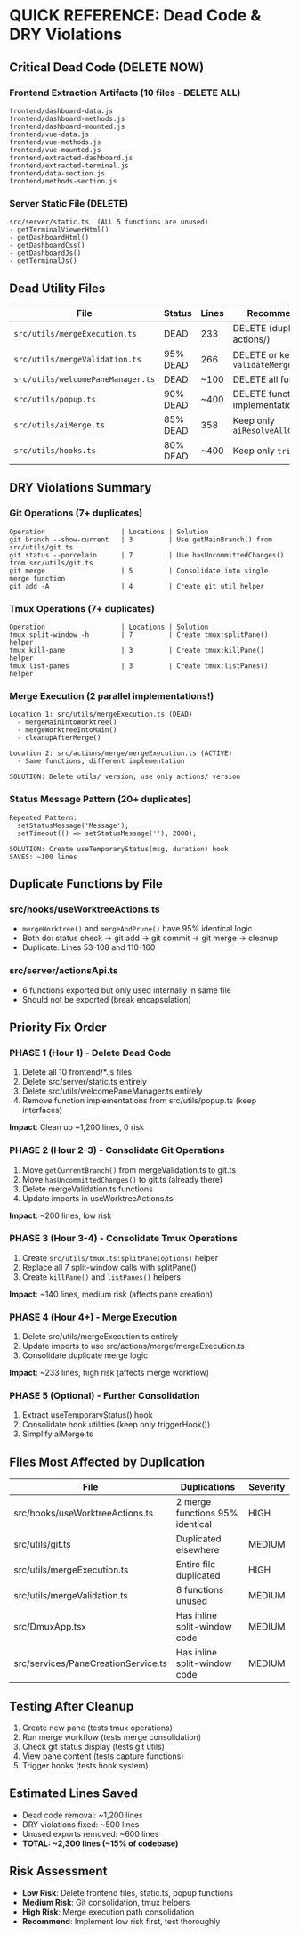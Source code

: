 # QUICK REFERENCE: Dead Code & DRY Violations

## Critical Dead Code (DELETE NOW)

### Frontend Extraction Artifacts (10 files - DELETE ALL)
```
frontend/dashboard-data.js
frontend/dashboard-methods.js  
frontend/dashboard-mounted.js
frontend/vue-data.js
frontend/vue-methods.js
frontend/vue-mounted.js
frontend/extracted-dashboard.js
frontend/extracted-terminal.js
frontend/data-section.js
frontend/methods-section.js
```

### Server Static File (DELETE)
```
src/server/static.ts  (ALL 5 functions are unused)
- getTerminalViewerHtml()
- getDashboardHtml()
- getDashboardCss()
- getDashboardJs()
- getTerminalJs()
```

## Dead Utility Files

| File | Status | Lines | Recommendation |
|------|--------|-------|-----------------|
| `src/utils/mergeExecution.ts` | DEAD | 233 | DELETE (duplicated in actions/) |
| `src/utils/mergeValidation.ts` | 95% DEAD | 266 | DELETE or keep only `validateMerge()` |
| `src/utils/welcomePaneManager.ts` | DEAD | ~100 | DELETE all functions |
| `src/utils/popup.ts` | 90% DEAD | ~400 | DELETE function implementations |
| `src/utils/aiMerge.ts` | 85% DEAD | 358 | Keep only `aiResolveAllConflicts()` |
| `src/utils/hooks.ts` | 80% DEAD | ~400 | Keep only `triggerHook()` |

## DRY Violations Summary

### Git Operations (7+ duplicates)
```
Operation                   | Locations | Solution
git branch --show-current   | 3         | Use getMainBranch() from src/utils/git.ts
git status --porcelain      | 7         | Use hasUncommittedChanges() from src/utils/git.ts
git merge                   | 5         | Consolidate into single merge function
git add -A                  | 4         | Create git util helper
```

### Tmux Operations (7+ duplicates)
```
Operation                   | Locations | Solution
tmux split-window -h        | 7         | Create tmux:splitPane() helper
tmux kill-pane              | 3         | Create tmux:killPane() helper
tmux list-panes             | 3         | Create tmux:listPanes() helper
```

### Merge Execution (2 parallel implementations!)
```
Location 1: src/utils/mergeExecution.ts (DEAD)
  - mergeMainIntoWorktree()
  - mergeWorktreeIntoMain()
  - cleanupAfterMerge()

Location 2: src/actions/merge/mergeExecution.ts (ACTIVE)
  - Same functions, different implementation
  
SOLUTION: Delete utils/ version, use only actions/ version
```

### Status Message Pattern (20+ duplicates)
```
Repeated Pattern:
  setStatusMessage('Message');
  setTimeout(() => setStatusMessage(''), 2000);

SOLUTION: Create useTemporaryStatus(msg, duration) hook
SAVES: ~100 lines
```

## Duplicate Functions by File

### src/hooks/useWorktreeActions.ts
- `mergeWorktree()` and `mergeAndPrune()` have 95% identical logic
- Both do: status check → git add → git commit → git merge → cleanup
- Duplicate: Lines 53-108 and 110-160

### src/server/actionsApi.ts
- 6 functions exported but only used internally in same file
- Should not be exported (break encapsulation)

## Priority Fix Order

### PHASE 1 (Hour 1) - Delete Dead Code
1. Delete all 10 frontend/*.js files
2. Delete src/server/static.ts entirely
3. Delete src/utils/welcomePaneManager.ts entirely
4. Remove function implementations from src/utils/popup.ts (keep interfaces)

**Impact**: Clean up ~1,200 lines, 0 risk

### PHASE 2 (Hour 2-3) - Consolidate Git Operations
1. Move `getCurrentBranch()` from mergeValidation.ts to git.ts
2. Move `hasUncommittedChanges()` to git.ts (already there)
3. Delete mergeValidation.ts functions
4. Update imports in useWorktreeActions.ts

**Impact**: ~200 lines, low risk

### PHASE 3 (Hour 3-4) - Consolidate Tmux Operations
1. Create `src/utils/tmux.ts:splitPane(options)` helper
2. Replace all 7 split-window calls with splitPane()
3. Create `killPane()` and `listPanes()` helpers

**Impact**: ~140 lines, medium risk (affects pane creation)

### PHASE 4 (Hour 4+) - Merge Execution
1. Delete src/utils/mergeExecution.ts entirely
2. Update imports to use src/actions/merge/mergeExecution.ts
3. Consolidate duplicate merge logic

**Impact**: ~233 lines, high risk (affects merge workflow)

### PHASE 5 (Optional) - Further Consolidation
1. Extract useTemporaryStatus() hook
2. Consolidate hook utilities (keep only triggerHook())
3. Simplify aiMerge.ts

## Files Most Affected by Duplication

| File | Duplications | Severity |
|------|--------------|----------|
| src/hooks/useWorktreeActions.ts | 2 merge functions 95% identical | HIGH |
| src/utils/git.ts | Duplicated elsewhere | MEDIUM |
| src/utils/mergeExecution.ts | Entire file duplicated | HIGH |
| src/utils/mergeValidation.ts | 8 functions unused | MEDIUM |
| src/DmuxApp.tsx | Has inline split-window code | MEDIUM |
| src/services/PaneCreationService.ts | Has inline split-window code | MEDIUM |

## Testing After Cleanup

1. Create new pane (tests tmux operations)
2. Run merge workflow (tests merge consolidation)
3. Check git status display (tests git utils)
4. View pane content (tests capture functions)
5. Trigger hooks (tests hook system)

## Estimated Lines Saved
- Dead code removal: ~1,200 lines
- DRY violations fixed: ~500 lines  
- Unused exports removed: ~600 lines
- **TOTAL: ~2,300 lines (~15% of codebase)**

## Risk Assessment
- **Low Risk**: Delete frontend files, static.ts, popup functions
- **Medium Risk**: Git consolidation, tmux helpers
- **High Risk**: Merge execution path consolidation
- **Recommend**: Implement low risk first, test thoroughly

